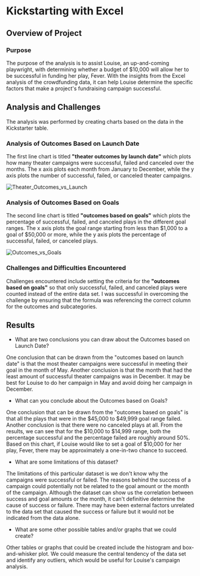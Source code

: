# Kickstarting with Excel

## Overview of Project

### Purpose
The purpose of the analysis is to assist Louise, an up-and-coming playwright, with determining whether a budget of $10,000 will allow her to be successful in funding her play, Fever. With the insights from the Excel analysis of the crowdfunding data, it can help Louise determine the specific factors that make a project's fundraising campaign successful. 

## Analysis and Challenges
The analysis was performed by creating charts based on the data in the Kickstarter table.

### Analysis of Outcomes Based on Launch Date
The first line chart is titled **"theater outcomes by launch date"** which plots how many theater campaigns were successful, failed and canceled over the months. The x axis plots each month from January to December, while the y axis plots the number of successful, failed, or canceled theater campaigns.

![Theater_Outcomes_vs_Launch](https://user-images.githubusercontent.com/108503112/186805289-954dff1c-3719-492a-88cc-0e0bacf0cc43.png)

### Analysis of Outcomes Based on Goals
The second line chart is titled **"outcomes based on goals"** which plots the percentage of successful, failed, and canceled plays in the different goal ranges. The x axis plots the goal range starting from less than $1,000 to a goal of $50,000 or more, while the y axis plots the percentage of successful, failed, or canceled plays.

![Outcomes_vs_Goals](https://user-images.githubusercontent.com/108503112/186805308-c13b5abe-b15d-4e4d-bff3-82e71f32286e.png)

### Challenges and Difficulties Encountered
Challenges encountered include setting the criteria for the **"outcomes based on goals"** so that only successful, failed, and canceled plays were counted instead of the entire data set. I was successful in overcoming the challenge by ensuring that the formula was referencing the correct column for the outcomes and subcategories. 

## Results

- What are two conclusions you can draw about the Outcomes based on Launch Date?

One conclusion that can be drawn from the "outcomes based on launch date" is that the most theater campaigns were successful in meeting their goal in the month of May.
Another conclusion is that the month that had the least amount of successful theater campaigns was in December. It may be best for Louise to do her campaign in May and avoid doing her campaign in December.

- What can you conclude about the Outcomes based on Goals?

One conclusion that can be drawn from the "outcomes based on goals" is that all the plays that were in the $45,000 to $49,999 goal range failed.
Another conclusion is that there were no canceled plays at all. From the results, we can see that for the $10,000 to $14,999 range, both the percentage successful and the percentage failed are roughly around 50%. Based on this chart, if Louise would like to set a goal of $10,000 for her play, Fever, there may be approximately a one-in-two chance to succeed.

- What are some limitations of this dataset?

The limitations of this particular dataset is we don't know why the campaigns were successful or failed. The reasons behind the success of a campaign could potentially not be related to the goal amount or the month of the campaign. Although the dataset can show us the correlation between success and goal amounts or the month, it can't definitive determine the cause of success or failure. There may have been external factors unrelated to the data set that caused the success or failure but it would not be indicated from the data alone.

- What are some other possible tables and/or graphs that we could create?

Other tables or graphs that could be created include the histogram and box-and-whisker plot. We could measure the central tendency of the data set and identify any outliers, which would be useful for Louise's campaign analysis.
